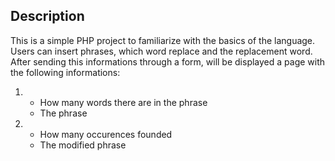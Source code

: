 ## Description
This is a simple PHP project to familiarize with the basics of the language. Users can insert phrases, which word replace and the replacement word. After sending this informations through a form, will be displayed a page with the following informations:

1. - How many words there are in the phrase
   - The phrase

2. - How many occurences founded
   - The modified phrase
